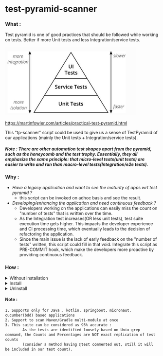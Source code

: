 # test-pyramid-scanner
### What :
Test pyramid is one of good practices that should be followed while working on tests. Better if more Unit tests and less Integration/service tests.

![img.png](misc/tp.png)

https://martinfowler.com/articles/practical-test-pyramid.html

This "tp-scanner" script could be used to give us a sense of TestPyramid of our applications (mainly the Unit tests + Integration/service tests).

#### _Note : There are other automation test shapes apart from the pyramid, such as the honeycomb and the test trophy. Essentially, they all emphasize the same principle: that micro-level tests(unit tests) are easier to write and run than macro-level tests(Integration/e2e tests)._

### Why :
- _Have a legacy application and want to see the maturity of apps wrt test pyramid ?_
    - this script can be invoked on adhoc basis and see the result.
- _Developing/enhancing the application and need continuous feedback ?_
    - Developers working on the applications can easily miss the count on "number of tests" that is written over the time.
    - As the Integration test increases(OR less unit tests), test suite execution time gets higher. This impacts the developer experience and CI processing      time, which eventually leads to the decision of refactoring the application.
    - Since the main issue is the lack of early feedback on the "number of tests" written, this script could fill in that void. Integrate this script as          PRE-COMMIT hook, which make the developers more proactive by providing continuous feedback.
### How :
<details><summary>Without installation</summary>

Execute loosely using the command, bash tp-scanner $HOME/{application_absolute_path}

```
   bash tp-scanner $HOME/test-pyramid-scanner/demo
```   

   ![](misc/tp_demo_output.png)
</details>

<details><summary>Install</summary>

Install as git GLOBAL PRE-COMMIT hook (better and suggested) - Use any **ONE** approach from below.

#### Approach 1. Using install.sh script :
```
    bash install.sh
```
And then add the below line inside corresponding terminal startup file (like "$HOME/.zshrc")
```
    alias tp-scanner="$HOME/scripts/tp-scanner"
```
#### Approach 2. Manual steps :
1. Follow the below steps (manual) :
         - Add the below lines in "$HOME/.gitconfig file" : 
```
    [core]
    hooksPath = {home_path_dir}/.git-template/hooks
```
2. Create the below folder, if not exists already, \
           - $HOME/.git-template/hooks/ \
           - $HOME/scripts
3. Copy and paste the 'tp-scanner' script file into '$HOME/scripts' folder.
4. Append/Add the below lines in "$HOME/.git-template/hooks/pre-commit" file (create the file if missing) : 
```
    ########## test pyramid scan ##########
    tp-scanner
    ########## test pyramid scan ##########
```
6. Make 'pre-commit' executable using the below command : 
```
    chmod +x 'pre-commit'
```
7. Add the below line inside corresponding terminal startup file (like "$HOME/.zshrc") : 
```
    alias tp-scanner="$HOME/scripts/tp-scanner"
```
8. Source the terminal startup file
```
    source "$HOME/.zshrc"
```

**After the installation :** \
_Test it (git commit) with any of your existing git repo/clone this repo https://github.com/spring-projects/spring-petclinic)_


<img src="misc/tp_pet_output.png"/>

</details>

<details><summary>UnInstall</summary>

#### Approach 1. Using uninstall.sh script :
```
    bash uninstall.sh
```
#### Approach 2. Manually :
Remove the following lines from "$HOME/.git-template/hooks/pre-commit" file
```
    ########## test pyramid scan ##########
    $HOME/scripts/tp-scanner
    ########## test pyramid scan ##########
```
</details>

#### Note : 
    1. Supports only for Java , kotlin, springboot, micronaut, cucumber(bdd) based applications
    2. Support to scan Maven/Gradle multi-module at once
    3. This suite can be considered as 95% accurate :
            As the tests are identified loosely based on Unix grep command, the Counts and Percentages are NOT exact replication of test counts
            (consider a method having @test commented out, still it will be included in our test count).
